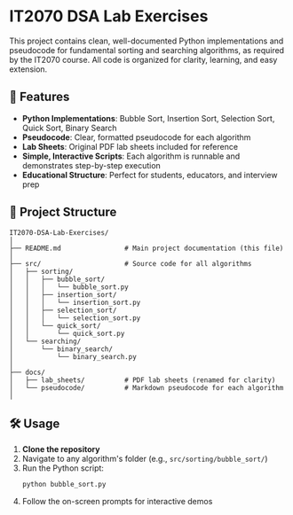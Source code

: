 # IT2070 DSA Lab Exercises

This project contains clean, well-documented Python implementations and pseudocode for fundamental sorting and searching algorithms, as required by the IT2070 course. All code is organized for clarity, learning, and easy extension.

## 🚀 Features
- **Python Implementations**: Bubble Sort, Insertion Sort, Selection Sort, Quick Sort, Binary Search
- **Pseudocode**: Clear, formatted pseudocode for each algorithm
- **Lab Sheets**: Original PDF lab sheets included for reference
- **Simple, Interactive Scripts**: Each algorithm is runnable and demonstrates step-by-step execution
- **Educational Structure**: Perfect for students, educators, and interview prep

## 📁 Project Structure
```
IT2070-DSA-Lab-Exercises/
│
├── README.md                # Main project documentation (this file)
│
├── src/                     # Source code for all algorithms
│   ├── sorting/
│   │   ├── bubble_sort/
│   │   │   └── bubble_sort.py
│   │   ├── insertion_sort/
│   │   │   └── insertion_sort.py
│   │   ├── selection_sort/
│   │   │   └── selection_sort.py
│   │   └── quick_sort/
│   │       └── quick_sort.py
│   └── searching/
│       └── binary_search/
│           └── binary_search.py
│
├── docs/
│   ├── lab_sheets/          # PDF lab sheets (renamed for clarity)
│   └── pseudocode/          # Markdown pseudocode for each algorithm
│
```

## 🛠️ Usage
1. **Clone the repository**
2. Navigate to any algorithm's folder (e.g., `src/sorting/bubble_sort/`)
3. Run the Python script:
   ```sh
   python bubble_sort.py
   ```
4. Follow the on-screen prompts for interactive demos



